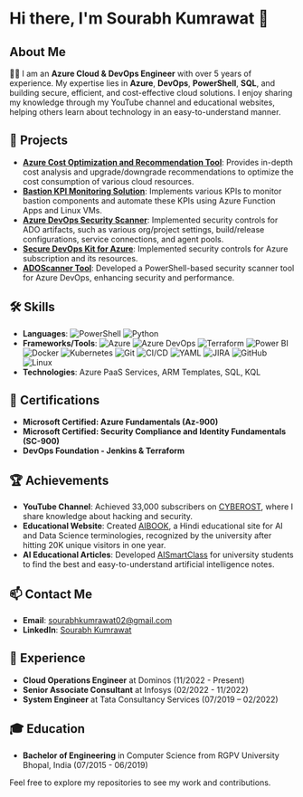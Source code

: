 # Hi there, I'm Sourabh Kumrawat 👋

## About Me
👨‍💻 I am an **Azure Cloud & DevOps Engineer** with over 5 years of experience. My expertise lies in **Azure**, **DevOps**, **PowerShell**, **SQL**, and building secure, efficient, and cost-effective cloud solutions. I enjoy sharing my knowledge through my YouTube channel and educational websites, helping others learn about technology in an easy-to-understand manner.

## 🌟 Projects
- **[Azure Cost Optimization and Recommendation Tool](#)**: Provides in-depth cost analysis and upgrade/downgrade recommendations to optimize the cost consumption of various cloud resources.
- **[Bastion KPI Monitoring Solution](#)**: Implements various KPIs to monitor bastion components and automate these KPIs using Azure Function Apps and Linux VMs.
- **[Azure DevOps Security Scanner](#)**: Implemented security controls for ADO artifacts, such as various org/project settings, build/release configurations, service connections, and agent pools.
- **[Secure DevOps Kit for Azure](#)**: Implemented security controls for Azure subscription and its resources.
- **[ADOScanner Tool](#)**: Developed a PowerShell-based security scanner tool for Azure DevOps, enhancing security and performance.

## 🛠️ Skills
- **Languages**: ![PowerShell](https://img.shields.io/badge/PowerShell-5391FE?style=flat-square&logo=powershell&logoColor=white) ![Python](https://img.shields.io/badge/Python-3776AB?style=flat-square&logo=python&logoColor=white)
- **Frameworks/Tools**: ![Azure](https://img.shields.io/badge/Azure-0078D4?style=flat-square&logo=microsoft-azure&logoColor=white) ![Azure DevOps](https://img.shields.io/badge/Azure_DevOps-0078D7?style=flat-square&logo=azure-devops&logoColor=white) ![Terraform](https://img.shields.io/badge/Terraform-623CE4?style=flat-square&logo=terraform&logoColor=white) ![Power BI](https://img.shields.io/badge/Power_BI-F2C811?style=flat-square&logo=power-bi&logoColor=black) ![Docker](https://img.shields.io/badge/Docker-2496ED?style=flat-square&logo=docker&logoColor=white) ![Kubernetes](https://img.shields.io/badge/Kubernetes-326CE5?style=flat-square&logo=kubernetes&logoColor=white) ![Git](https://img.shields.io/badge/Git-F05032?style=flat-square&logo=git&logoColor=white) ![CI/CD](https://img.shields.io/badge/CI%2FCD-5B8CFF?style=flat-square&logo=continuous-integration&logoColor=white) ![YAML](https://img.shields.io/badge/YAML-000000?style=flat-square&logo=yaml&logoColor=white) ![JIRA](https://img.shields.io/badge/JIRA-0052CC?style=flat-square&logo=jira&logoColor=white) ![GitHub](https://img.shields.io/badge/GitHub-181717?style=flat-square&logo=github&logoColor=white) ![Linux](https://img.shields.io/badge/Linux-FCC624?style=flat-square&logo=linux&logoColor=black)
- **Technologies**: Azure PaaS Services, ARM Templates, SQL, KQL

## 📜 Certifications
- **Microsoft Certified: Azure Fundamentals (Az-900)**
- **Microsoft Certified: Security Compliance and Identity Fundamentals (SC-900)**
- **DevOps Foundation - Jenkins & Terraform**

## 🏆 Achievements
- **YouTube Channel**: Achieved 33,000 subscribers on [CYBEROST](https://www.youtube.com/channel/UCy6E3GTRuLb85-7vwd7pvDg), where I share knowledge about hacking and security.
- **Educational Website**: Created [AIBOOK](https://aibook.in), a Hindi educational site for AI and Data Science terminologies, recognized by the university after hitting 20K unique visitors in one year.
- **AI Educational Articles**: Developed [AISmartClass](https://aismartclass.net) for university students to find the best and easy-to-understand artificial intelligence notes.

## 📫 Contact Me
- **Email**: [sourabhkumrawat02@gmail.com](mailto:sourabhkumrawat02@gmail.com)
- **LinkedIn**: [Sourabh Kumrawat](#https://linkedin.com/in/sourabh-kumrawat)

## 💼 Experience
- **Cloud Operations Engineer** at Dominos (11/2022 - Present)
- **Senior Associate Consultant** at Infosys (02/2022 - 11/2022)
- **System Engineer** at Tata Consultancy Services (07/2019 – 02/2022)

## 🎓 Education
- **Bachelor of Engineering** in Computer Science from RGPV University Bhopal, India (07/2015 - 06/2019)

Feel free to explore my repositories to see my work and contributions.
